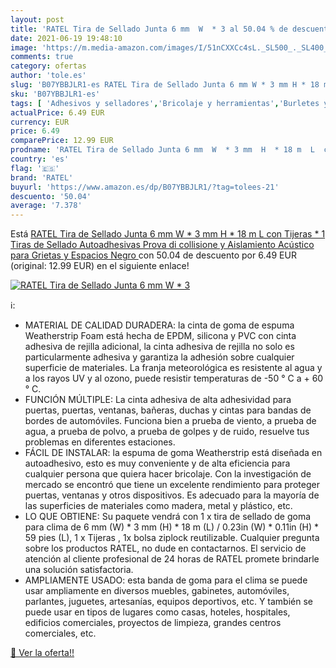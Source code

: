 ```yaml
---
layout: post
title: 'RATEL Tira de Sellado Junta 6 mm  W  * 3 al 50.04 % de descuento'
date: 2021-06-19 19:48:10
image: 'https://m.media-amazon.com/images/I/51nCXXCc4sL._SL500_._SL400_.jpg'
comments: true
category: ofertas
author: 'tole.es'
slug: 'B07YBBJLR1-es RATEL Tira de Sellado Junta 6 mm W * 3 mm H * 18 m L con...'
sku: 'B07YBBJLR1-es'
tags: [ 'Adhesivos y selladores','Bricolaje y herramientas','Burletes y aislantes para puertas','Cintas adhesivas','Cintas adhesivas selladoras','Ferretería','Ferretería y cerrojos para puertas','ratel','tijeras', ]
actualPrice: 6.49 EUR
currency: EUR
price: 6.49
comparePrice: 12.99 EUR
prodname: 'RATEL Tira de Sellado Junta 6 mm  W  * 3 mm  H  * 18 m  L  con Tijeras * 1  Tiras de Sellado Autoadhesivas Prova di collisione y Aislamiento Acústico para Grietas y Espacios  Negro '
country: 'es'
flag: '🇪🇸'
brand: 'RATEL'
buyurl: 'https://www.amazon.es/dp/B07YBBJLR1/?tag=tolees-21'
descuento: '50.04'
average: '7.378'
---
```


Está [RATEL Tira de Sellado Junta 6 mm  W  * 3 mm  H  * 18 m  L  con Tijeras * 1  Tiras de Sellado Autoadhesivas Prova di collisione y Aislamiento Acústico para Grietas y Espacios  Negro ](https://www.amazon.es/dp/B07YBBJLR1/?tag=tolees-21) con 50.04 de descuento por 6.49 EUR (original: 12.99 EUR) en el siguiente enlace!

[![RATEL Tira de Sellado Junta 6 mm  W  * 3](https://m.media-amazon.com/images/I/51nCXXCc4sL._SL500_._SL400_.jpg)](https://www.amazon.es/dp/B07YBBJLR1/?tag=tolees-21)

ℹ️:

- MATERIAL DE CALIDAD DURADERA: la cinta de goma de espuma Weatherstrip Foam está hecha de EPDM, silicona y PVC con cinta adhesiva de rejilla adicional, la cinta adhesiva de rejilla no solo es particularmente adhesiva y garantiza la adhesión sobre cualquier superficie de materiales. La franja meteorológica es resistente al agua y a los rayos UV y al ozono, puede resistir temperaturas de -50 ° C a + 60 ° C.
- FUNCIÓN MÚLTIPLE: La cinta adhesiva de alta adhesividad para puertas, puertas, ventanas, bañeras, duchas y cintas para bandas de bordes de automóviles. Funciona bien a prueba de viento, a prueba de agua, a prueba de polvo, a prueba de golpes y de ruido, resuelve tus problemas en diferentes estaciones.
- FÁCIL DE INSTALAR: la espuma de goma Weatherstrip está diseñada en autoadhesivo, esto es muy conveniente y de alta eficiencia para cualquier persona que quiera hacer bricolaje. Con la investigación de mercado se encontró que tiene un excelente rendimiento para proteger puertas, ventanas y otros dispositivos. Es adecuado para la mayoría de las superficies de materiales como madera, metal y plástico, etc.
- LO QUE OBTIENE: Su paquete vendrá con 1 x tira de sellado de goma para clima de 6 mm (W) * 3 mm (H) * 18 m (L) / 0.23in (W) * 0.11in (H) * 59 pies (L), 1 x Tijeras , 1x bolsa ziplock reutilizable. Cualquier pregunta sobre los productos RATEL, no dude en contactarnos. El servicio de atención al cliente profesional de 24 horas de RATEL promete brindarle una solución satisfactoria.
- AMPLIAMENTE USADO: esta banda de goma para el clima se puede usar ampliamente en diversos muebles, gabinetes, automóviles, parlantes, juguetes, artesanías, equipos deportivos, etc. Y también se puede usar en tipos de lugares como casas, hoteles, hospitales, edificios comerciales, proyectos de limpieza, grandes centros comerciales, etc.

[🛒 Ver la oferta!!](https://www.amazon.es/dp/B07YBBJLR1/?tag=tolees-21)
